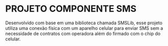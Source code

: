 # PROJETO COMPONENTE SMS

Desenvolvido com base em uma biblioteca chamada SMSLib, esse projeto utiliza 
uma conexão física com um aparelho celular para enviar SMS sem a necessidade 
de contratos com operadora além do firmado com o chip do celular.